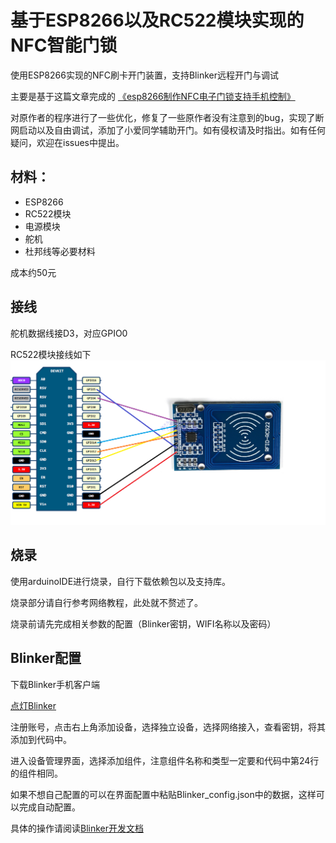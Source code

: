 #   基于ESP8266以及RC522模块实现的NFC智能门锁


使用ESP8266实现的NFC刷卡开门装置，支持Blinker远程开门与调试

主要是基于这篇文章完成的
[《esp8266制作NFC电子门锁支持手机控制》
](https://blog.csdn.net/yaolei5/article/details/118583092?spm=1001.2014.3001.5506)

对原作者的程序进行了一些优化，修复了一些原作者没有注意到的bug，实现了断网启动以及自由调试，添加了小爱同学辅助开门。如有侵权请及时指出。如有任何疑问，欢迎在issues中提出。

##  材料：
-   ESP8266
-   RC522模块
-   电源模块
-   舵机
-   杜邦线等必要材料

成本约50元

##    接线
舵机数据线接D3，对应GPIO0

RC522模块接线如下
![Alt text](image.png)

## 烧录
使用arduinoIDE进行烧录，自行下载依赖包以及支持库。

烧录部分请自行参考网络教程，此处就不赘述了。

烧录前请先完成相关参数的配置（Blinker密钥，WIFI名称以及密码）
##  Blinker配置
下载Blinker手机客户端

[点灯Blinker](https://diandeng.tech/dev)

注册账号，点击右上角添加设备，选择独立设备，选择网络接入，查看密钥，将其添加到代码中。

进入设备管理界面，选择添加组件，注意组件名称和类型一定要和代码中第24行的组件相同。

如果不想自己配置的可以在界面配置中粘贴Blinker_config.json中的数据，这样可以完成自动配置。

具体的操作请阅读[Blinker开发文档](https://diandeng.tech/doc)

